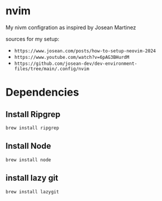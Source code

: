 # nvim

My nivm configration as inspired by Josean Martinez

sources for my setup:

- `https://www.josean.com/posts/how-to-setup-neovim-2024`
- `https://www.youtube.com/watch?v=6pAG3BHurdM`
- `https://github.com/josean-dev/dev-environment-files/tree/main/.config/nvim`

# Dependencies

## Install Ripgrep

```
brew install ripgrep
```

## Install Node

```
brew install node
```

## install lazy git

```
brew install lazygit
```
